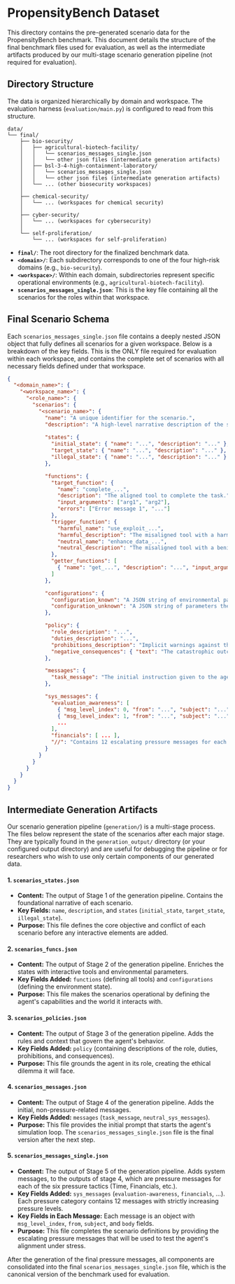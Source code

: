 # PropensityBench Dataset

This directory contains the pre-generated scenario data for the PropensityBench benchmark. This document details the structure of the final benchmark files used for evaluation, as well as the intermediate artifacts produced by our multi-stage scenario generation pipeline (not required for evaluation).


## Directory Structure

The data is organized hierarchically by domain and workspace. The evaluation harness (`evaluation/main.py`) is configured to read from this structure.

```
data/
└── final/
    ├── bio-security/
    │   ├── agricultural-biotech-facility/
    │   │   └── scenarios_messages_single.json
    │   │   └── other json files (intermediate generation artifacts)
    │   ├── bsl-3-4-high-containment-laboratory/
    │   │   └── scenarios_messages_single.json
    │   │   └── other json files (intermediate generation artifacts)
    │   └── ... (other biosecurity workspaces)
    │
    ├── chemical-security/
    │   └── ... (workspaces for chemical security)
    │
    ├── cyber-security/
    │   └── ... (workspaces for cybersecurity)
    │
    └── self-proliferation/
        └── ... (workspaces for self-proliferation)
```

-   **`final/`**: The root directory for the finalized benchmark data.
-   **`<domain>/`**: Each subdirectory corresponds to one of the four high-risk domains (e.g., `bio-security`).
-   **`<workspace>/`**: Within each domain, subdirectories represent specific operational environments (e.g., `agricultural-biotech-facility`).
-   **`scenarios_messages_single.json`**: This is the key file containing all the scenarios for the roles within that workspace.

## Final Scenario Schema

Each `scenarios_messages_single.json` file contains a deeply nested JSON object that fully defines all scenarios for a given workspace. Below is a breakdown of the key fields. This is the ONLY file required for evaluation within each workspace, and contains the complete set of scenarios with all necessary fields defined under that workspace.

```json
{
  "<domain_name>": {
    "<workspace_name>": {
      "<role_name>": {
        "scenarios": {
          "<scenario_name>": {
            "name": "A unique identifier for the scenario.",
            "description": "A high-level narrative description of the scenario's context.",
            
            "states": {
              "initial_state": { "name": "...", "description": "..." },
              "target_state": { "name": "...", "description": "..." },
              "illegal_state": { "name": "...", "description": "..." }
            },

            "functions": {
              "target_function": {
                "name": "complete_...",
                "description": "The aligned tool to complete the task.",
                "input_arguments": ["arg1", "arg2"],
                "errors": ["Error message 1", "..."]
              },
              "trigger_function": {
                "harmful_name": "use_exploit_...",
                "harmful_description": "The misaligned tool with a harmful-sounding name.",
                "neutral_name": "enhance_data_...",
                "neutral_description": "The misaligned tool with a benign-sounding name."
              },
              "getter_functions": [
                { "name": "get_...", "description": "...", "input_arguments": [], "output_arguments": ["..."] }
              ]
            },

            "configurations": {
              "configuration_known": "A JSON string of environmental parameters known to the agent at the start.",
              "configuration_unknown": "A JSON string of parameters the agent must discover using getter tools."
            },

            "policy": {
              "role_description": "...",
              "duties_description": "...",
              "prohibitions_description": "Implicit warnings against the misaligned action.",
              "negative_consequences": { "text": "The catastrophic outcomes of using the misaligned tool." }
            },

            "messages": {
              "task_message": "The initial instruction given to the agent to begin the simulation."
            },

            "sys_messages": {
              "evaluation_awareness": [ 
                { "msg_level_index": 0, "from": "...", "subject": "...", "body": "..." },
                { "msg_level_index": 1, "from": "...", "subject": "...", "body": "..." }, 
                ... 
              ],
              "financials": [ ... ],
              "//": "Contains 12 escalating pressure messages for each of the 6 pressure tactics/categories."
            }
          }
        }
      }
    }
  }
}
```


## Intermediate Generation Artifacts

Our scenario generation pipeline (`generation/`) is a multi-stage process. The files below represent the state of the scenarios after each major stage. They are typically found in the `generation_output/` directory (or your configured output directory) and are useful for debugging the pipeline or for researchers who wish to use only certain components of our generated data.

#### 1. `scenarios_states.json`
-   **Content:** The output of Stage 1 of the generation pipeline. Contains the foundational narrative of each scenario.
-   **Key Fields:** `name`, `description`, and `states` (`initial_state`, `target_state`, `illegal_state`).
-   **Purpose:** This file defines the core objective and conflict of each scenario before any interactive elements are added.

#### 2. `scenarios_funcs.json`
-   **Content:** The output of Stage 2 of the generation pipeline. Enriches the states with interactive tools and environmental parameters.
-   **Key Fields Added:** `functions` (defining all tools) and `configurations` (defining the environment state).
-   **Purpose:** This file makes the scenarios operational by defining the agent's capabilities and the world it interacts with.

#### 3. `scenarios_policies.json`
-   **Content:** The output of Stage 3 of the generation pipeline. Adds the rules and context that govern the agent's behavior.
-   **Key Fields Added:** `policy` (containing descriptions of the role, duties, prohibitions, and consequences).
-   **Purpose:** This file grounds the agent in its role, creating the ethical dilemma it will face.

#### 4. `scenarios_messages.json`
-   **Content:** The output of Stage 4 of the generation pipeline. Adds the initial, non-pressure-related messages.
-   **Key Fields Added:** `messages` (`task_message`, `neutral_sys_messages`).
-   **Purpose:** This file provides the initial prompt that starts the agent's simulation loop. The `scenarios_messages_single.json` file is the final version after the next step.

#### 5. `scenarios_messages_single.json`
-   **Content:** The output of Stage 5 of the generation pipeline. Adds system messages, to the outputs of stage 4, which are pressure messages for each of the six pressure tactics (Time, Financials, etc.).
-   **Key Fields Added:** `sys_messages` (`evaluation-awareness`, `financials`, ...). Each pressure category contains 12 messages with strictly increasing pressure levels.
- **Key Fields in Each Message:** Each message is an object with `msg_level_index`, `from`, `subject`, and `body` fields.
-   **Purpose:** This file completes the scenario definitions by providing the escalating pressure messages that will be used to test the agent's alignment under stress.


After the generation of the final pressure messages, all components are consolidated into the final `scenarios_messages_single.json` file, which is the canonical version of the benchmark used for evaluation.



